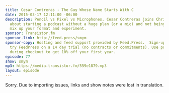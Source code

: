 ```yaml
---
title: Cesar Contreras - The Guy Whose Name Starts With C
date: 2015-03-17 12:11:00 -06:00
description: Pencil vs Pixel vs Microphones. Cesar Contreras joins Chris Enns to talk
  about starting a podcast without a huge plan (or a mic) and not being afraid to
  mix up your format and experiment.
sponsor: Transistor.fm
sponsor-link: http://feed.press/smym
sponsor-copy: Hosting and feed support provided by Feed.Press.  Sign-up today and
  try FeedPress on a 14 day trial (no contracts or commitments). Use promo code "smym"
  during checkout to get 10% off your first year.
episode: 77
show: smym
mp3: https://media.transistor.fm/559e1879.mp3
layout: episode
---
```


Sorry. Due to importing issues, links and show notes were lost in translation.
